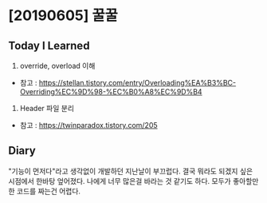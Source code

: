 # [20190605] 꿀꿀

## Today I Learned
1. override, overload 이해
 - 참고 : https://stellan.tistory.com/entry/Overloading%EA%B3%BC-Overriding%EC%9D%98-%EC%B0%A8%EC%9D%B4
1. Header 파일 분리
 - 참고 : https://twinparadox.tistory.com/205

## Diary
"기능이 먼저다"라고 생각없이 개발하던 지난날이 부끄럽다.
결국 뭐라도 되겠지 싶은 시점에서 한바탕 엎어졌다.
나에게 너무 많은걸 바라는 것 같기도 하다.
모두가 좋아할만한 코드를 짜는건 어렵다.
